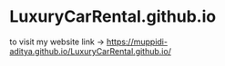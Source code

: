 # LuxuryCarRental.github.io

to visit my website 
link ->
 https://muppidi-aditya.github.io/LuxuryCarRental.github.io/

